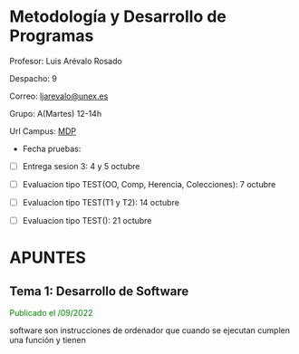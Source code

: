 # Metodología y Desarrollo de Programas

Profesor: Luis Arévalo Rosado

Despacho: 9

Correo: ljarevalo@unex.es

Grupo: A(Martes) 12-14h

Url Campus: [MDP](https://campusvirtual.unex.es/zonauex/avuex/course/view.php?id=11403)

- Fecha pruebas: 
- [ ] Entrega sesion 3: 4 y 5 octubre
- [ ] Evaluacion tipo TEST(OO, Comp, Herencia, Colecciones): 7 octubre
- [ ] Evaluacion tipo TEST(T1 y T2): 14 octubre
- [ ] Evaluacion tipo TEST(): 21 octubre


# APUNTES
## Tema 1: Desarrollo de Software
<p style="color: green">Publicado el /09/2022</p>
software son instrucciones de ordenador que cuando se ejecutan cumplen una función y tienen 